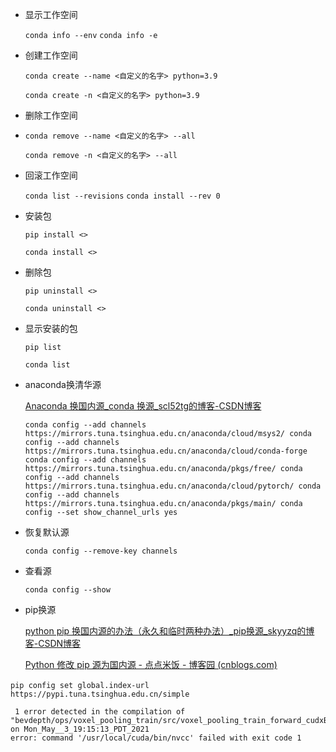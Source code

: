 - 显示工作空间

   `conda info --env`   ` conda info -e ` 

- 创建工作空间

   `conda create --name <自定义的名字> python=3.9`

   `conda create -n <自定义的名字> python=3.9`

- 删除工作空间

- `conda remove --name <自定义的名字> --all`

   `conda remove -n <自定义的名字> --all`

- 回滚工作空间

   `conda list --revisions`
   `conda install --rev 0`

- 安装包

   `pip install <>`

   `conda install <>`

- 删除包

   `pip uninstall <>`

   `conda uninstall <>`

- 显示安装的包

   `pip list`

   `conda list`

- anaconda换清华源

   [Anaconda 换国内源_conda 换源_scl52tg的博客-CSDN博客](https://blog.csdn.net/scl52tg/article/details/120959893)

   `conda config --add channels https://mirrors.tuna.tsinghua.edu.cn/anaconda/cloud/msys2/
   conda config --add channels https://mirrors.tuna.tsinghua.edu.cn/anaconda/cloud/conda-forge
   conda config --add channels https://mirrors.tuna.tsinghua.edu.cn/anaconda/pkgs/free/
   conda config --add channels https://mirrors.tuna.tsinghua.edu.cn/anaconda/cloud/pytorch/
   conda config --add channels https://mirrors.tuna.tsinghua.edu.cn/anaconda/pkgs/main/
   conda config --set show_channel_urls yes`

- 恢复默认源

  `conda config --remove-key channels`

- 查看源

  `conda config --show`

- pip换源

  [python pip 换国内源的办法（永久和临时两种办法）_pip换源_skyyzq的博客-CSDN博客](https://blog.csdn.net/skyyzq/article/details/113417832)

   	[Python 修改 pip 源为国内源 - 点点米饭 - 博客园 (cnblogs.com)](https://www.cnblogs.com/137point5/p/15000954.html)

​		`pip config set global.index-url https://pypi.tuna.tsinghua.edu.cn/simple`

     1 error detected in the compilation of "bevdepth/ops/voxel_pooling_train/src/voxel_pooling_train_forward_cudxBuilt on Mon_May__3_19:15:13_PDT_2021
    error: command '/usr/local/cuda/bin/nvcc' failed with exit code 1    
